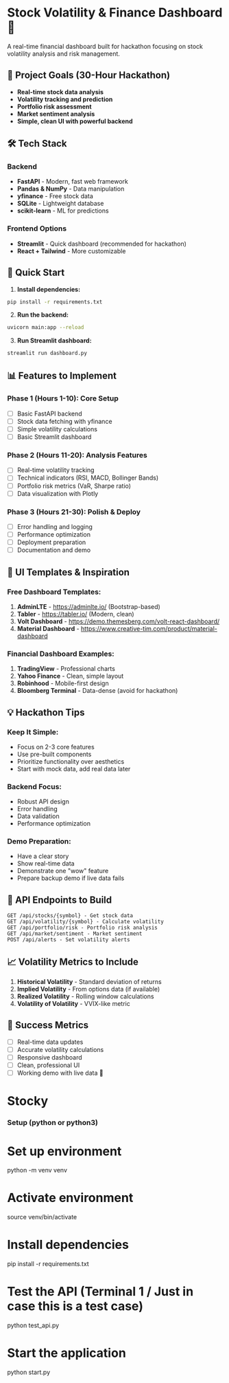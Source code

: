 # Stock Volatility & Finance Dashboard 🚀

A real-time financial dashboard built for hackathon focusing on stock volatility analysis and risk management.

## 🎯 Project Goals (30-Hour Hackathon)

- **Real-time stock data analysis**
- **Volatility tracking and prediction**
- **Portfolio risk assessment**
- **Market sentiment analysis**
- **Simple, clean UI with powerful backend**

## 🛠 Tech Stack

### Backend

- **FastAPI** - Modern, fast web framework
- **Pandas & NumPy** - Data manipulation
- **yfinance** - Free stock data
- **SQLite** - Lightweight database
- **scikit-learn** - ML for predictions

### Frontend Options

- **Streamlit** - Quick dashboard (recommended for hackathon)
- **React + Tailwind** - More customizable

## 🚀 Quick Start

1. **Install dependencies:**

```bash
pip install -r requirements.txt
```

2. **Run the backend:**

```bash
uvicorn main:app --reload
```

3. **Run Streamlit dashboard:**

```bash
streamlit run dashboard.py
```

## 📊 Features to Implement

### Phase 1 (Hours 1-10): Core Setup

- [ ] Basic FastAPI backend
- [ ] Stock data fetching with yfinance
- [ ] Simple volatility calculations
- [ ] Basic Streamlit dashboard

### Phase 2 (Hours 11-20): Analysis Features

- [ ] Real-time volatility tracking
- [ ] Technical indicators (RSI, MACD, Bollinger Bands)
- [ ] Portfolio risk metrics (VaR, Sharpe ratio)
- [ ] Data visualization with Plotly

### Phase 3 (Hours 21-30): Polish & Deploy

- [ ] Error handling and logging
- [ ] Performance optimization
- [ ] Deployment preparation
- [ ] Documentation and demo

## 🎨 UI Templates & Inspiration

### Free Dashboard Templates:

1. **AdminLTE** - https://adminlte.io/ (Bootstrap-based)
2. **Tabler** - https://tabler.io/ (Modern, clean)
3. **Volt Dashboard** - https://demo.themesberg.com/volt-react-dashboard/
4. **Material Dashboard** - https://www.creative-tim.com/product/material-dashboard

### Financial Dashboard Examples:

1. **TradingView** - Professional charts
2. **Yahoo Finance** - Clean, simple layout
3. **Robinhood** - Mobile-first design
4. **Bloomberg Terminal** - Data-dense (avoid for hackathon)

## 💡 Hackathon Tips

### Keep It Simple:

- Focus on 2-3 core features
- Use pre-built components
- Prioritize functionality over aesthetics
- Start with mock data, add real data later

### Backend Focus:

- Robust API design
- Error handling
- Data validation
- Performance optimization

### Demo Preparation:

- Have a clear story
- Show real-time data
- Demonstrate one "wow" feature
- Prepare backup demo if live data fails

## 🔧 API Endpoints to Build

```
GET /api/stocks/{symbol} - Get stock data
GET /api/volatility/{symbol} - Calculate volatility
GET /api/portfolio/risk - Portfolio risk analysis
GET /api/market/sentiment - Market sentiment
POST /api/alerts - Set volatility alerts
```

## 📈 Volatility Metrics to Include

1. **Historical Volatility** - Standard deviation of returns
2. **Implied Volatility** - From options data (if available)
3. **Realized Volatility** - Rolling window calculations
4. **Volatility of Volatility** - VVIX-like metric

## 🎯 Success Metrics

- [ ] Real-time data updates
- [ ] Accurate volatility calculations
- [ ] Responsive dashboard
- [ ] Clean, professional UI
- [ ] Working demo with live data
      🚀

# Stocky

### Setup (python or python3)

# Set up environment

python -m venv venv

# Activate environment

source venv/bin/activate

# Install dependencies

pip install -r requirements.txt

# Test the API (Terminal 1 / Just in case this is a test case)

python test_api.py

# Start the application

python start.py
